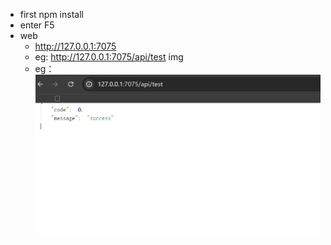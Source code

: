 - first npm install
- enter F5
- web
  - http://127.0.0.1:7075
  - eg: http://127.0.0.1:7075/api/test
    img
  - eg：![展示](https://github.com/magdsnail/service-fastify/blob/main/eg.png)
